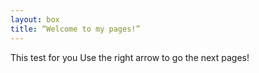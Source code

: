 ```yaml
---
layout: box
title: “Welcome to my pages!”
---
```

This test for you
Use the right arrow to go the next pages!

